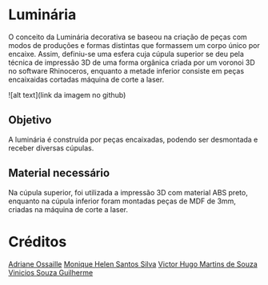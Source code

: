 # Luminária

O conceito da Luminária decorativa se baseou na criação de peças com modos de produções e formas distintas que formassem um corpo único por encaixe. Assim, definiu-se uma esfera cuja cúpula superior se deu pela técnica de impressão 3D de uma forma orgânica criada por um voronoi 3D no software Rhinoceros, enquanto a metade inferior consiste em peças encaixaidas cortadas máquina de corte a laser. 


![alt text](link da imagem no github)


## Objetivo
A luminária é construída por peças encaixadas, podendo ser desmontada e receber diversas cúpulas.


## Material necessário

Na cúpula superior, foi utilizada a impressão 3D com material ABS preto, enquanto na cúpula inferior foram montadas peças de MDF de 3mm, criadas na máquina de corte a laser.


# Créditos

[Adriane Ossaille](https://www.facebook.com/adriane.ossaille)
[Monique Helen Santos Silva](https://www.linkedin.com/in/monique-silva-b0a179123)
[Victor Hugo Martins de Souza](https://www.linkedin.com/in/victor-hugo-martins-de-souza-5ba7b9160)
[Vinicios Souza Guilherme](www.facebook.com/viniciosg)

